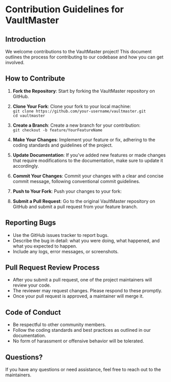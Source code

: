 # Contribution Guidelines for VaultMaster

## Introduction
We welcome contributions to the VaultMaster project! This document outlines the process for contributing to our codebase and how you can get involved.

## How to Contribute
1. **Fork the Repository**: Start by forking the VaultMaster repository on GitHub.
2. **Clone Your Fork**: Clone your fork to your local machine:\
`git clone https://github.com/your-username/vaultmaster.git`\
`cd vaultmaster`
4. **Create a Branch**: Create a new branch for your contribution:\
`git checkout -b feature/YourFeatureName`

5. **Make Your Changes**: Implement your feature or fix, adhering to the coding standards and guidelines of the project.
6. **Update Documentation**: If you’ve added new features or made changes that require modifications to the documentation, make sure to update it accordingly.
7. **Commit Your Changes**: Commit your changes with a clear and concise commit message, following conventional commit guidelines.
8. **Push to Your Fork**: Push your changes to your fork:
9. **Submit a Pull Request**: Go to the original VaultMaster repository on GitHub and submit a pull request from your feature branch.

## Reporting Bugs
- Use the GitHub issues tracker to report bugs.
- Describe the bug in detail: what you were doing, what happened, and what you expected to happen.
- Include any logs, error messages, or screenshots.

## Pull Request Review Process
- After you submit a pull request, one of the project maintainers will review your code.
- The reviewer may request changes. Please respond to these promptly.
- Once your pull request is approved, a maintainer will merge it.

## Code of Conduct
- Be respectful to other community members.
- Follow the coding standards and best practices as outlined in our documentation.
- No form of harassment or offensive behavior will be tolerated.

## Questions?
If you have any questions or need assistance, feel free to reach out to the maintainers.
